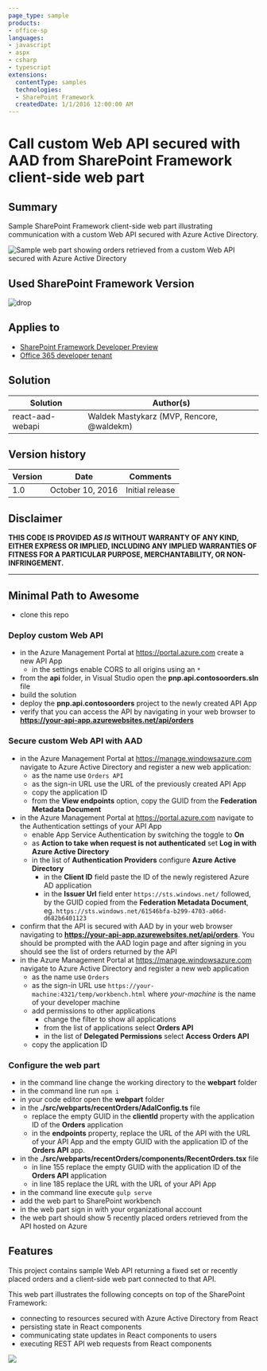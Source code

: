 ```yaml
---
page_type: sample
products:
- office-sp
languages:
- javascript
- aspx
- csharp
- typescript
extensions:
  contentType: samples
  technologies:
  - SharePoint Framework
  createdDate: 1/1/2016 12:00:00 AM
---
```

# Call custom Web API secured with AAD from SharePoint Framework client-side web part

## Summary

Sample SharePoint Framework client-side web part illustrating communication with a custom Web API secured with Azure Active Directory.

![Sample web part showing orders retrieved from a custom Web API secured with Azure Active Directory](./assets/preview.png)

## Used SharePoint Framework Version 
![drop](https://img.shields.io/badge/drop-drop4-red.svg)

## Applies to

* [SharePoint Framework Developer Preview](http://dev.office.com/sharepoint/docs/spfx/sharepoint-framework-overview)
* [Office 365 developer tenant](http://dev.office.com/sharepoint/docs/spfx/set-up-your-developer-tenant)

## Solution

Solution|Author(s)
--------|---------
react-aad-webapi|Waldek Mastykarz (MVP, Rencore, @waldekm)

## Version history

Version|Date|Comments
-------|----|--------
1.0|October 10, 2016|Initial release

## Disclaimer
**THIS CODE IS PROVIDED *AS IS* WITHOUT WARRANTY OF ANY KIND, EITHER EXPRESS OR IMPLIED, INCLUDING ANY IMPLIED WARRANTIES OF FITNESS FOR A PARTICULAR PURPOSE, MERCHANTABILITY, OR NON-INFRINGEMENT.**

---

## Minimal Path to Awesome

- clone this repo

### Deploy custom Web API

- in the Azure Management Portal at https://portal.azure.com create a new API App
  - in the settings enable CORS to all origins using an `*`
- from the **api** folder, in Visual Studio open the **pnp.api.contosoorders.sln** file
- build the solution
- deploy the **pnp.api.contosoorders** project to the newly created API App
- verify that you can access the API by navigating in your web browser to **https://your-api-app.azurewebsites.net/api/orders**

### Secure custom Web API with AAD

- in the Azure Management Portal at https://manage.windowsazure.com navigate to Azure Active Directory and register a new web application:
  - as the name use `Orders API`
  - as the sign-in URL use the URL of the previously created API App 
  - copy the application ID
  - from the **View endpoints** option, copy the GUID from the **Federation Metadata Document**
- in the Azure Management Portal at https://portal.azure.com navigate to the Authentication settings of your API App
  - enable App Service Authentication by switching the toggle to **On**
  - as **Action to take when request is not authenticated** set **Log in with Azure Active Directory**
  - in the list of **Authentication Providers** configure **Azure Active Directory**
    - in the **Client ID** field paste the ID of the newly registered Azure AD application
    - in the **Issuer Url** field enter `https://sts.windows.net/` followed, by the GUID copied from the **Federation Metadata Document**, eg. `https://sts.windows.net/61546bfa-b299-4703-a06d-d682b6401123`
- confirm that the API is secured with AAD by in your web browser navigating to **https://your-api-app.azurewebsites.net/api/orders**. You should be prompted with the AAD login page and after signing in you should see the list of orders returned by the API
- in the Azure Management Portal at https://manage.windowsazure.com navigate to Azure Active Directory and register a new web application
  - as the name use `Orders`
  - as the sign-in URL use `https://your-machine:4321/temp/workbench.html` where *your-machine* is the name of your developer machine
  - add permissions to other applications
    - change the filter to show all applications
    - from the list of applications select **Orders API**
    - in the list of **Delegated Permissions** select **Access Orders API**
  - copy the application ID

### Configure the web part

- in the command line change the working directory to the **webpart** folder
- in the command line run `npm i`
- in your code editor open the **webpart** folder
- in the **./src/webparts/recentOrders/AdalConfig.ts** file
  - replace the empty GUID in the **clientId** property with the application ID of the **Orders** application
  - in the **endpoints** property, replace the URL of the API with the URL of your API App and the empty GUID with the application ID of the **Orders API** app.
- in the **./src/webparts/recentOrders/components/RecentOrders.tsx** file
  - in line 155 replace the empty GUID with the application ID of the **Orders API** application
  - in line 185 replace the URL with the URL of your API App
- in the command line execute `gulp serve`
- add the web part to SharePoint workbench
- in the web part sign in with your organizational account
- the web part should show 5 recently placed orders retrieved from the API hosted on Azure

## Features

This project contains sample Web API returning a fixed set or recently placed orders and a client-side web part connected to that API.

This web part illustrates the following concepts on top of the SharePoint Framework:
- connecting to resources secured with Azure Active Directory from React
- persisting state in React components
- communicating state updates in React components to users
- executing REST API web requests from React components

<img src="https://telemetry.sharepointpnp.com/sp-dev-fx-webparts/samples/react-aad-webapi" />
